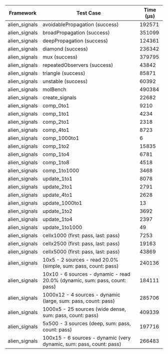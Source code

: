 | Framework | Test Case | Time (μs) |
| --- | --- | --- |
| alien_signals | avoidablePropagation (success) | 192571 |
| alien_signals | broadPropagation (success) | 351099 |
| alien_signals | deepPropagation (success) | 124361 |
| alien_signals | diamond (success) | 236342 |
| alien_signals | mux (success) | 379795 |
| alien_signals | repeatedObservers (success) | 43842 |
| alien_signals | triangle (success) | 85871 |
| alien_signals | unstable (success) | 60392 |
| alien_signals | molBench | 490384 |
| alien_signals | create_signals | 22682 |
| alien_signals | comp_0to1 | 9210 |
| alien_signals | comp_1to1 | 4234 |
| alien_signals | comp_2to1 | 2318 |
| alien_signals | comp_4to1 | 8723 |
| alien_signals | comp_1000to1 | 6 |
| alien_signals | comp_1to2 | 15835 |
| alien_signals | comp_1to4 | 6781 |
| alien_signals | comp_1to8 | 4518 |
| alien_signals | comp_1to1000 | 3468 |
| alien_signals | update_1to1 | 8078 |
| alien_signals | update_2to1 | 2791 |
| alien_signals | update_4to1 | 2628 |
| alien_signals | update_1000to1 | 13 |
| alien_signals | update_1to2 | 3692 |
| alien_signals | update_1to4 | 2397 |
| alien_signals | update_1to1000 | 49 |
| alien_signals | cellx1000 (first: pass, last: pass) | 7253 |
| alien_signals | cellx2500 (first: pass, last: pass) | 19163 |
| alien_signals | cellx5000 (first: pass, last: pass) | 43869 |
| alien_signals | 10x5 - 2 sources - read 20.0% (simple, sum: pass, count: pass) | 240136 |
| alien_signals | 10x10 - 6 sources - dynamic - read 20.0% (dynamic, sum: pass, count: pass) | 184111 |
| alien_signals | 1000x12 - 4 sources - dynamic (large, sum: pass, count: pass) | 285706 |
| alien_signals | 1000x5 - 25 sources (wide dense, sum: pass, count: pass) | 409339 |
| alien_signals | 5x500 - 3 sources (deep, sum: pass, count: pass) | 197716 |
| alien_signals | 100x15 - 6 sources - dynamic (very dynamic, sum: pass, count: pass) | 266483 |
